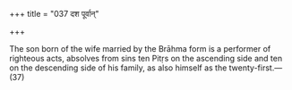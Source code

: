 +++
title = "037 दश पूर्वान्"

+++

The son born of the wife married by the Brāhma form is a performer of righteous acts, absolves from sins ten Pitṛs on the ascending side and ten on the descending side of his family, as also himself as the twenty-first.—(37)